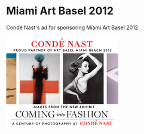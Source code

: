 # Miami Art Basel 2012
Condé Nast's ad for sponsoring Miami Art Basel 2012

![alt text](https://github.com/rindra/Art-Basel-2012/blob/master/300x250-backup.jpg "Condé Nast ad for Miami Art Basel 2012")
